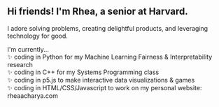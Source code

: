 ## Hi friends! I'm Rhea, a senior at Harvard.

I adore solving problems, creating delightful products, and leveraging technology for good.

I'm currently...  
 ✨ coding in Python for my Machine Learning Fairness & Interpretability research  
 ✨ coding in C++ for my Systems Programming class  
 ✨ coding in p5.js to make interactive data visualizations & games  
 ✨ coding in HTML/CSS/Javascript to work on my personal website: rheaacharya.com

<!--
**rheaacharya11/rheaacharya11** is a ✨ _special_ ✨ repository because its `README.md` (this file) appears on your GitHub profile.


- 🌱 I’m currently learning ...
- 👯 I’m looking to collaborate on ...
- 🤔 I’m looking for help with ...
- 💬 Ask me about ...
- 📫 How to reach me: ...
- 😄 Pronouns: ...
- ⚡ Fun fact: ...
-->
